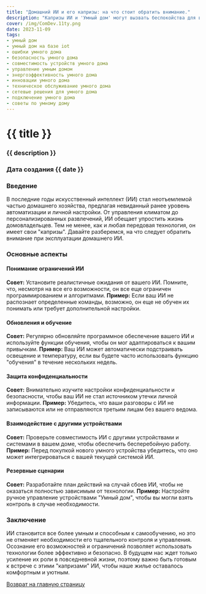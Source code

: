 ```yaml
---
title: "Домашний ИИ и его капризы: на что стоит обратить внимание."
description: "Капризы ИИ и 'Умный дом' могут вызвать беспокойства для владельцев и как для устранения этого применять передовые технологии IoT и ИИ."
cover: /img/ComDev.11ty.png
date: 2023-11-09
tags: 
- умный дом
- умный дом на базе iot
- ошибки умного дома
- безопасность умного дома
- совместимость устройств умного дома
- управление умным домом
- энергоэффективность умного дома
- инновации умного дома
- техническое обслуживание умного дома
- сетевые решения для умного дома
- подключение умного дома
- советы по умному дому
---
```


# {{ title }}
### {{ description }}
### Дата создания {{ date }}

### Введение

В последние годы искусственный интеллект (ИИ) стал неотъемлемой частью домашнего хозяйства, предлагая невиданный ранее уровень автоматизации и личной настройки. От управления климатом до персонализированных развлечений, ИИ обещает упростить жизнь домовладельцев. Тем не менее, как и любая передовая технология, он имеет свои "капризы". Давайте разберемся, на что следует обратить внимание при эксплуатации домашнего ИИ.

### Основные аспекты

#### Понимание ограничений ИИ
**Совет:** Установите реалистичные ожидания от вашего ИИ. Помните, что, несмотря на все его возможности, он все еще ограничен программированием и алгоритмами.
**Пример:** Если ваш ИИ не распознает определенные команды, возможно, он еще не обучен их понимать или требует дополнительной настройки.

#### Обновления и обучение
**Совет:** Регулярно обновляйте программное обеспечение вашего ИИ и используйте функции обучения, чтобы он мог адаптироваться к вашим привычкам.
**Пример:** Ваш ИИ может автоматически подстраивать освещение и температуру, если вы будете часто использовать функцию "обучения" в течение нескольких недель.

#### Защита конфиденциальности
**Совет:** Внимательно изучите настройки конфиденциальности и безопасности, чтобы ваш ИИ не стал источником утечки личной информации.
**Пример:** Убедитесь, что ваши разговоры с ИИ не записываются или не отправляются третьим лицам без вашего ведома.

#### Взаимодействие с другими устройствами
**Совет:** Проверьте совместимость ИИ с другими устройствами и системами в вашем доме, чтобы обеспечить бесперебойную работу.
**Пример:** Перед покупкой нового умного устройства убедитесь, что оно может интегрироваться с вашей текущей системой ИИ.

#### Резервные сценарии
**Совет:** Разработайте план действий на случай сбоев ИИ, чтобы не оказаться полностью зависимым от технологии.
**Пример:** Настройте ручное управление устройствами "Умный дом", чтобы вы могли взять контроль в случае необходимости.

### Заключение

ИИ становится все более умным и способным к самообучению, но это не отменяет необходимости его тщательного контроля и управления. Осознание его возможностей и ограничений позволяет использовать технологии более эффективно и безопасно. В будущем нас ждет только усиление их роли в повседневной жизни, поэтому важно быть готовым к встрече с этими "капризами" ИИ, чтобы наше жилье оставалось комфортным и уютным.

[Возврат на главную страницу](/)
